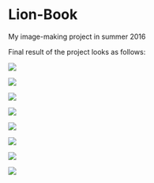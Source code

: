 # Lion-Book
My image-making project in summer 2016

Final result of the project looks as follows:

![](https://github.com/arjunkhode/Lion-Book/blob/master/lionbook5.png)

![](https://github.com/arjunkhode/Lion-Book/blob/master/lionbook52.png)

![](https://github.com/arjunkhode/Lion-Book/blob/master/lionbook53.png)

![](https://github.com/arjunkhode/Lion-Book/blob/master/lionbook54.png)

![](https://github.com/arjunkhode/Lion-Book/blob/master/lionbook55.png)

![](https://github.com/arjunkhode/Lion-Book/blob/master/lionbook56.png)

![](https://github.com/arjunkhode/Lion-Book/blob/master/lionbook57.png)

![](https://github.com/arjunkhode/Lion-Book/blob/master/lionbook58.png)
